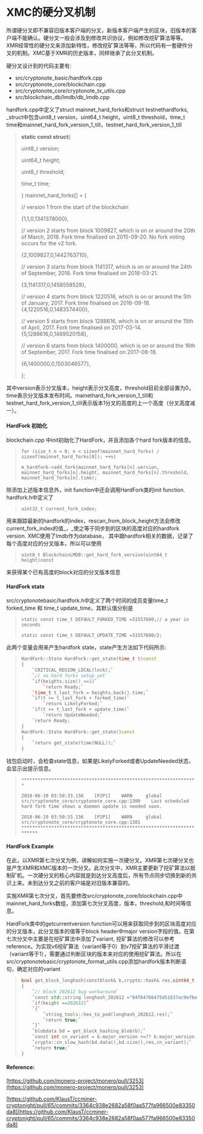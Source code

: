 # XMC的硬分叉机制

所谓硬分叉即不兼容旧版本客户端的分叉，新版本客户端产生的区块，旧版本的客户端不能确认。硬分叉一般会涉及到修改共识协议，例如修改挖矿算法等等。XMR经常性的硬分叉来添加新特性，修改挖矿算法等等，所以代码有一套硬件分叉的机制。XMC基于XMR的历史版本，同样继承了此分叉机制。

硬分叉设计到的代码主要有:

* src/cryptonote\_basic/hardfork.cpp
* src/cryptonote\_core/blockchain.cpp
* src/cryptonote\_core/cryptonote\_tx\_utils.cpp
* src/blockchain\_db/lmdb/db\_lmdb.cpp

hardfork.cpp中定义了struct mainnet\_hard\_forks和struct testnethardforks, \_struct中包含uint8\_t version，uint64\_t height，uint8\_t threshold，time\_t time和mainnet\_hard\_fork\_version\_1\_till，testnet\_hard\_fork\_version\_1\_till

> **static const struct**{
>
> uint8\_t version;
>
> uint64\_t height;
>
> uint8\_t threshold;
>
> time\_t time;
>
> } mainnet\_hard\_forks\[\] = {
>
> // version 1 from the start of the blockchain
>
> {1,1,0,1341378000},
>
> // version 2 starts from block 1009827, which is on or around the 20th of March, 2016. Fork time finalised on 2015-09-20. No fork voting occurs for the v2 fork.
>
> {2,1009827,0,1442763710},
>
> // version 3 starts from block 1141317, which is on or around the 24th of September, 2016. Fork time finalised on 2016-03-21.
>
> {3,1141317,0,1458558528},
>
> // version 4 starts from block 1220516, which is on or around the 5th of January, 2017. Fork time finalised on 2016-09-18.{4,1220516,0,1483574400},
>
> // version 5 starts from block 1288616, which is on or around the 15th of April, 2017. Fork time finalised on 2017-03-14.{5,1288616,0,1489520158},
>
> // version 6 starts from block 1400000, which is on or around the 16th of September, 2017. Fork time finalised on 2017-08-18.
>
> {6,1400000,0,1503046577},
>
> };

其中version表示分叉版本，height表示分叉高度，threshold目前全部设置为0，time表示分叉版本发布时间。mainethard\_fork\_version\_1\_till和testnet\_hard\_fork\_version\_1\_till表示版本1分叉的高度的上一个高度（分叉高度减一）。

#### HardFork 初始化

blockchain.cpp 中init初始化了HardFork，并且添加各个hard fork版本的信息。

> `for (size_t n = 0; n < sizeof(mainnet_hard_forks) / sizeof(mainnet_hard_forks[0]); ++n)`
>
> `m_hardfork->add_fork(mainnet_hard_forks[n].version, mainnet_hard_forks[n].height, mainnet_hard_forks[n].threshold, mainnet_hard_forks[n].time);`

除添加上述版本信息外，init function中还会调用HardFork类的init function. hardfork.h中定义了

> `uint32_t current_fork_index;`

用来跟踪最新的hardfork的index，rescan\_from\_block\_height方法会修改current\_fork\_index的值_，_使之等于同步到的区块的高度对应的hardfork version. XMC使用了lmdb作为database， 其中跟hardfork相关的数据，记录了每个高度对应的分叉版本，所以可以使用

> `uint8_t BlockchainLMDB::get_hard_fork_version(uint64_t height)const`

来获得某个已有高度的block对应的分叉版本信息

#### HardFork state

src/cryptonotebasic/hardfork.h中定义了两个时间的成员变量time\_t forked\_time 和 time\_t update\_time，其默认值分别是

> `static const time_t DEFAULT_FORKED_TIME =31557600;// a year in seconds`
>
> `static const time_t DEFAULT_UPDATE_TIME =31557600/2;`

此两个变量会用来产生hardfork state，state产生方法如下代码所示:

> ```cpp
> HardFork::State HardFork::get_state(time_t t)const
> {
>     `CRITICAL_REGION_LOCAL(lock);`
>     `// no hard forks setup yet`
>     `if(heights.size() <=1)`
>         `return Ready;`
>     `time_t t_last_fork = heights.back().time;`
>     `if(t >= t_last_fork + forked_time)`
>         `return LikelyForked;`
>     `if(t >= t_last_fork + update_time)`
>         `return UpdateNeeded;`
>     `return Ready;
> }
> HardFork::State HardFork::get_state()const
> {
>     `return get_state(time(NULL));`
> }
> ```

钱包启动时，会检查state信息，如果是LikelyForked或者UpdateNeeded状态，会显示出提示信息。

> `*****************************************************************`
>
> `2018-06-10 03:50:33.156    [P2P1]    WARN     global    src/cryptonote_core/cryptonote_core.cpp:1380    Last scheduled hard fork time shows a daemon update is needed soon.`
>
> `2018-06-10 03:50:33.156    [P2P1]    WARN     global    src/cryptonote_core/cryptonote_core.cpp:1381    **********************************************************************`

#### HardFork Example

在此，以XMR第七次分叉为例，讲解如何实施一次硬分叉。XMR第七次硬分叉也是产生XMR和XMC版本的一次分叉。此次分叉中，XMR主要更新了挖矿算法以抵制矿机。一次硬分叉的核心内容就是到达分叉高度后，所有节点同步切换到新的共识上来。未到达分叉之前的客户端是对旧版本兼容的。

实施XMR第七次分叉，首先要修改src/cryptonote\_core/blockchain.cpp中mainnet\_hard\_forks数组，添加第七次分叉高度，版本，threshold,和时间等信息。

HardFork类中的getcurrentversion function可以用来获取同步到的区块高度对应的分叉版本，此分叉版本的值等于block header中major version字段的值。在第七次分叉中主要是在挖矿算法中添加了variant, 挖矿算法的修改可以参考reference。为实现v6挖矿算法（variant等于0）到v7挖矿算法的平滑过渡（variant等于1），需要通过判断区块的版本来对应的使用挖矿算法。所以在src/cryptonotebasic/cryptonote\_format\_utils.cpp添加hardfork版本判断语句，确定对应的variant

> ```cpp
> bool get_block_longhash(constblock& b,crypto::hash& res,uint64_t height)
> {
>     `// block 202612 bug workaround`
>     `const std::string longhash_202612 ="84f64766475d51837ac9efbef1926486e58563c95a19fef4aec3254f03000000";`
>     `if(height ==202612)`
>     `{`
>         `string_tools::hex_to_pod(longhash_202612,res);`
>         `return true;`
>     `}`
>     `blobdata bd = get_block_hashing_blob(b);`
>     `const int cn_variant = b.major_version >=7? b.major_version -6:0;`
>     `crypto::cn_slow_hash(bd.data(),bd.size(),res,cn_variant);`
>     `return true;`
> }
> ```

#### Reference:

[https://github.com/monero-project/monero/pull/3253](https://github.com/monero-project/monero/pull/3253)

[https://github.com/KlausT/ccminer-cryptonight/pull/65/commits/3364c938e2682a58f0aa577fa966500e83350da8](https://github.com/KlausT/ccminer-cryptonight/pull/65/commits/3364c938e2682a58f0aa577fa966500e83350da8)

